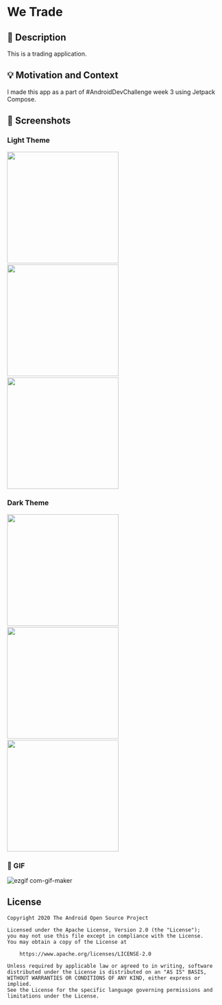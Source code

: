 # We Trade

## :scroll: Description

This is a trading application.

## :bulb: Motivation and Context

I made this app as a part of #AndroidDevChallenge week 3 using Jetpack Compose.

## :camera_flash: Screenshots

### Light Theme
<img src="/results/welcome.png" width="260">&emsp;<img src="/results/login_light.png" width="260">&emsp;<img src="/results/home_light.png" width="260">

### Dark Theme
<img src="/results/welcome.png" width="260">&emsp;<img src="/results/login_dark.png" width="260">&emsp;<img src="/results/home_dark.png" width="260">

### :movie_camera: GIF

![ezgif com-gif-maker](https://user-images.githubusercontent.com/46323867/111898309-31589000-8a4b-11eb-9f1b-743a557c3f0d.gif)

## License

```
Copyright 2020 The Android Open Source Project

Licensed under the Apache License, Version 2.0 (the "License");
you may not use this file except in compliance with the License.
You may obtain a copy of the License at

    https://www.apache.org/licenses/LICENSE-2.0

Unless required by applicable law or agreed to in writing, software
distributed under the License is distributed on an "AS IS" BASIS,
WITHOUT WARRANTIES OR CONDITIONS OF ANY KIND, either express or implied.
See the License for the specific language governing permissions and
limitations under the License.
```
